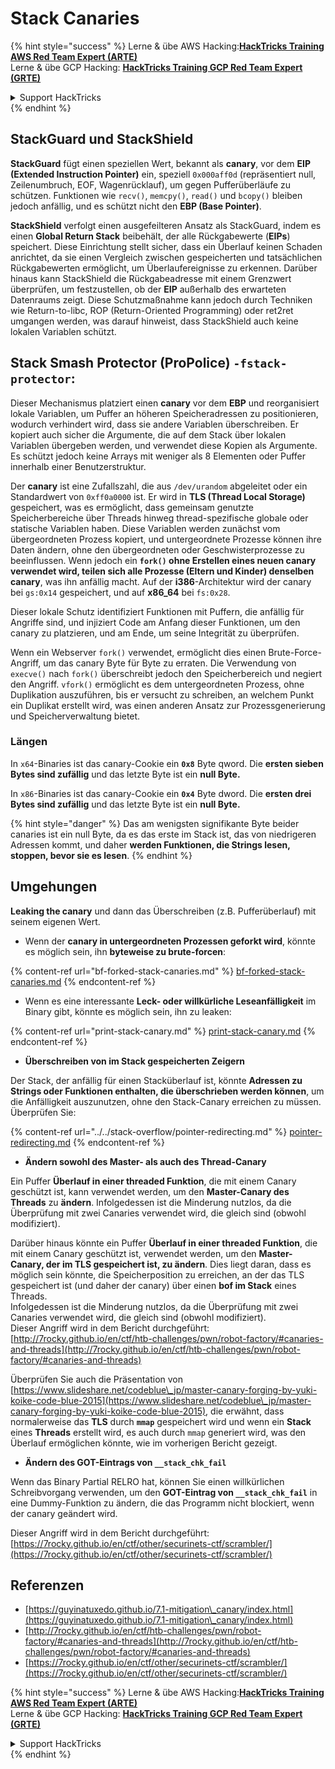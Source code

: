 # Stack Canaries

{% hint style="success" %}
Lerne & übe AWS Hacking:<img src="/.gitbook/assets/arte.png" alt="" data-size="line">[**HackTricks Training AWS Red Team Expert (ARTE)**](https://training.hacktricks.xyz/courses/arte)<img src="/.gitbook/assets/arte.png" alt="" data-size="line">\
Lerne & übe GCP Hacking: <img src="/.gitbook/assets/grte.png" alt="" data-size="line">[**HackTricks Training GCP Red Team Expert (GRTE)**<img src="/.gitbook/assets/grte.png" alt="" data-size="line">](https://training.hacktricks.xyz/courses/grte)

<details>

<summary>Support HackTricks</summary>

* Überprüfe die [**Abonnementpläne**](https://github.com/sponsors/carlospolop)!
* **Tritt der** 💬 [**Discord-Gruppe**](https://discord.gg/hRep4RUj7f) oder der [**Telegram-Gruppe**](https://t.me/peass) bei oder **folge** uns auf **Twitter** 🐦 [**@hacktricks\_live**](https://twitter.com/hacktricks\_live)**.**
* **Teile Hacking-Tricks, indem du PRs zu den** [**HackTricks**](https://github.com/carlospolop/hacktricks) und [**HackTricks Cloud**](https://github.com/carlospolop/hacktricks-cloud) GitHub-Repos einreichst.

</details>
{% endhint %}

## **StackGuard und StackShield**

**StackGuard** fügt einen speziellen Wert, bekannt als **canary**, vor dem **EIP (Extended Instruction Pointer)** ein, speziell `0x000aff0d` (repräsentiert null, Zeilenumbruch, EOF, Wagenrücklauf), um gegen Pufferüberläufe zu schützen. Funktionen wie `recv()`, `memcpy()`, `read()` und `bcopy()` bleiben jedoch anfällig, und es schützt nicht den **EBP (Base Pointer)**.

**StackShield** verfolgt einen ausgefeilteren Ansatz als StackGuard, indem es einen **Global Return Stack** beibehält, der alle Rückgabewerte (**EIPs**) speichert. Diese Einrichtung stellt sicher, dass ein Überlauf keinen Schaden anrichtet, da sie einen Vergleich zwischen gespeicherten und tatsächlichen Rückgabewerten ermöglicht, um Überlaufereignisse zu erkennen. Darüber hinaus kann StackShield die Rückgabeadresse mit einem Grenzwert überprüfen, um festzustellen, ob der **EIP** außerhalb des erwarteten Datenraums zeigt. Diese Schutzmaßnahme kann jedoch durch Techniken wie Return-to-libc, ROP (Return-Oriented Programming) oder ret2ret umgangen werden, was darauf hinweist, dass StackShield auch keine lokalen Variablen schützt.

## **Stack Smash Protector (ProPolice) `-fstack-protector`:**

Dieser Mechanismus platziert einen **canary** vor dem **EBP** und reorganisiert lokale Variablen, um Puffer an höheren Speicheradressen zu positionieren, wodurch verhindert wird, dass sie andere Variablen überschreiben. Er kopiert auch sicher die Argumente, die auf dem Stack über lokalen Variablen übergeben werden, und verwendet diese Kopien als Argumente. Es schützt jedoch keine Arrays mit weniger als 8 Elementen oder Puffer innerhalb einer Benutzerstruktur.

Der **canary** ist eine Zufallszahl, die aus `/dev/urandom` abgeleitet oder ein Standardwert von `0xff0a0000` ist. Er wird in **TLS (Thread Local Storage)** gespeichert, was es ermöglicht, dass gemeinsam genutzte Speicherbereiche über Threads hinweg thread-spezifische globale oder statische Variablen haben. Diese Variablen werden zunächst vom übergeordneten Prozess kopiert, und untergeordnete Prozesse können ihre Daten ändern, ohne den übergeordneten oder Geschwisterprozesse zu beeinflussen. Wenn jedoch ein **`fork()` ohne Erstellen eines neuen canary verwendet wird, teilen sich alle Prozesse (Eltern und Kinder) denselben canary**, was ihn anfällig macht. Auf der **i386**-Architektur wird der canary bei `gs:0x14` gespeichert, und auf **x86\_64** bei `fs:0x28`.

Dieser lokale Schutz identifiziert Funktionen mit Puffern, die anfällig für Angriffe sind, und injiziert Code am Anfang dieser Funktionen, um den canary zu platzieren, und am Ende, um seine Integrität zu überprüfen.

Wenn ein Webserver `fork()` verwendet, ermöglicht dies einen Brute-Force-Angriff, um das canary Byte für Byte zu erraten. Die Verwendung von `execve()` nach `fork()` überschreibt jedoch den Speicherbereich und negiert den Angriff. `vfork()` ermöglicht es dem untergeordneten Prozess, ohne Duplikation auszuführen, bis er versucht zu schreiben, an welchem Punkt ein Duplikat erstellt wird, was einen anderen Ansatz zur Prozessgenerierung und Speicherverwaltung bietet.

### Längen

In `x64`-Binaries ist das canary-Cookie ein **`0x8`** Byte qword. Die **ersten sieben Bytes sind zufällig** und das letzte Byte ist ein **null Byte.**

In `x86`-Binaries ist das canary-Cookie ein **`0x4`** Byte dword. Die **ersten drei Bytes sind zufällig** und das letzte Byte ist ein **null Byte.**

{% hint style="danger" %}
Das am wenigsten signifikante Byte beider canaries ist ein null Byte, da es das erste im Stack ist, das von niedrigeren Adressen kommt, und daher **werden Funktionen, die Strings lesen, stoppen, bevor sie es lesen**.
{% endhint %}

## Umgehungen

**Leaking the canary** und dann das Überschreiben (z.B. Pufferüberlauf) mit seinem eigenen Wert.

* Wenn der **canary in untergeordneten Prozessen geforkt wird**, könnte es möglich sein, ihn **byteweise zu brute-forcen**:

{% content-ref url="bf-forked-stack-canaries.md" %}
[bf-forked-stack-canaries.md](bf-forked-stack-canaries.md)
{% endcontent-ref %}

* Wenn es eine interessante **Leck- oder willkürliche Leseanfälligkeit** im Binary gibt, könnte es möglich sein, ihn zu leaken:

{% content-ref url="print-stack-canary.md" %}
[print-stack-canary.md](print-stack-canary.md)
{% endcontent-ref %}

* **Überschreiben von im Stack gespeicherten Zeigern**

Der Stack, der anfällig für einen Stacküberlauf ist, könnte **Adressen zu Strings oder Funktionen enthalten, die überschrieben werden können**, um die Anfälligkeit auszunutzen, ohne den Stack-Canary erreichen zu müssen. Überprüfen Sie:

{% content-ref url="../../stack-overflow/pointer-redirecting.md" %}
[pointer-redirecting.md](../../stack-overflow/pointer-redirecting.md)
{% endcontent-ref %}

* **Ändern sowohl des Master- als auch des Thread-Canary**

Ein Puffer **Überlauf in einer threaded Funktion**, die mit einem Canary geschützt ist, kann verwendet werden, um den **Master-Canary des Threads** zu **ändern**. Infolgedessen ist die Minderung nutzlos, da die Überprüfung mit zwei Canaries verwendet wird, die gleich sind (obwohl modifiziert).

Darüber hinaus könnte ein Puffer **Überlauf in einer threaded Funktion**, die mit einem Canary geschützt ist, verwendet werden, um den **Master-Canary, der im TLS gespeichert ist, zu ändern**. Dies liegt daran, dass es möglich sein könnte, die Speicherposition zu erreichen, an der das TLS gespeichert ist (und daher der canary) über einen **bof im Stack** eines Threads.\
Infolgedessen ist die Minderung nutzlos, da die Überprüfung mit zwei Canaries verwendet wird, die gleich sind (obwohl modifiziert).\
Dieser Angriff wird in dem Bericht durchgeführt: [http://7rocky.github.io/en/ctf/htb-challenges/pwn/robot-factory/#canaries-and-threads](http://7rocky.github.io/en/ctf/htb-challenges/pwn/robot-factory/#canaries-and-threads)

Überprüfen Sie auch die Präsentation von [https://www.slideshare.net/codeblue\_jp/master-canary-forging-by-yuki-koike-code-blue-2015](https://www.slideshare.net/codeblue\_jp/master-canary-forging-by-yuki-koike-code-blue-2015), die erwähnt, dass normalerweise das **TLS** durch **`mmap`** gespeichert wird und wenn ein **Stack** eines **Threads** erstellt wird, es auch durch `mmap` generiert wird, was den Überlauf ermöglichen könnte, wie im vorherigen Bericht gezeigt.

* **Ändern des GOT-Eintrags von `__stack_chk_fail`**

Wenn das Binary Partial RELRO hat, können Sie einen willkürlichen Schreibvorgang verwenden, um den **GOT-Eintrag von `__stack_chk_fail`** in eine Dummy-Funktion zu ändern, die das Programm nicht blockiert, wenn der canary geändert wird.

Dieser Angriff wird in dem Bericht durchgeführt: [https://7rocky.github.io/en/ctf/other/securinets-ctf/scrambler/](https://7rocky.github.io/en/ctf/other/securinets-ctf/scrambler/)

## Referenzen

* [https://guyinatuxedo.github.io/7.1-mitigation\_canary/index.html](https://guyinatuxedo.github.io/7.1-mitigation\_canary/index.html)
* [http://7rocky.github.io/en/ctf/htb-challenges/pwn/robot-factory/#canaries-and-threads](http://7rocky.github.io/en/ctf/htb-challenges/pwn/robot-factory/#canaries-and-threads)
* [https://7rocky.github.io/en/ctf/other/securinets-ctf/scrambler/](https://7rocky.github.io/en/ctf/other/securinets-ctf/scrambler/)

{% hint style="success" %}
Lerne & übe AWS Hacking:<img src="/.gitbook/assets/arte.png" alt="" data-size="line">[**HackTricks Training AWS Red Team Expert (ARTE)**](https://training.hacktricks.xyz/courses/arte)<img src="/.gitbook/assets/arte.png" alt="" data-size="line">\
Lerne & übe GCP Hacking: <img src="/.gitbook/assets/grte.png" alt="" data-size="line">[**HackTricks Training GCP Red Team Expert (GRTE)**<img src="/.gitbook/assets/grte.png" alt="" data-size="line">](https://training.hacktricks.xyz/courses/grte)

<details>

<summary>Support HackTricks</summary>

* Überprüfe die [**Abonnementpläne**](https://github.com/sponsors/carlospolop)!
* **Tritt der** 💬 [**Discord-Gruppe**](https://discord.gg/hRep4RUj7f) oder der [**Telegram-Gruppe**](https://t.me/peass) bei oder **folge** uns auf **Twitter** 🐦 [**@hacktricks\_live**](https://twitter.com/hacktricks\_live)**.**
* **Teile Hacking-Tricks, indem du PRs zu den** [**HackTricks**](https://github.com/carlospolop/hacktricks) und [**HackTricks Cloud**](https://github.com/carlospolop/hacktricks-cloud) GitHub-Repos einreichst.

</details>
{% endhint %}
